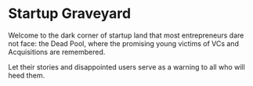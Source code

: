 # Startup Graveyard

Welcome to the dark corner of startup land that most entrepreneurs dare not face: the Dead Pool, where the promising young victims of VCs and Acquisitions are remembered. 

Let their stories and disappointed users serve as a warning to all who will heed them.


